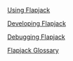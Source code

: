 
[Using Flapjack](https://github.com/flpjck/flapjack/wiki/USING)

[Developing Flapjack](https://github.com/flpjck/flapjack/wiki/DEVELOPING)

[Debugging Flapjack](https://github.com/flpjck/flapjack/wiki/DEBUGGING)

[Flapjack Glossary](https://github.com/flpjck/flapjack/wiki/GLOSSARY)
